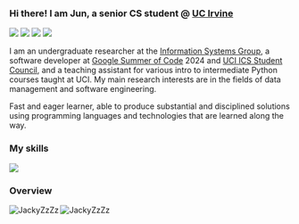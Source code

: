 

### Hi there! I am Jun, a senior CS student @ [UC Irvine](https://uci.edu/)

[![](https://img.shields.io/badge/🌐%20%20%20Homepage-red??&style=flat-square)](https://jackyxia.blog)
[![](https://img.shields.io/badge/LinkedIn-0077B5?style=flat-square&logo=linkedin)](https://www.linkedin.com/in/jun-xia/)
[![](https://img.shields.io/badge/Resume-FFAE1A?style=flat-square&logo=readdotcv)](https://jackyzzzz.github.io/data/JunXia_Resume_2024.pdf)
[![](https://img.shields.io/badge/Gmail-9933CC?style=flat-square&logo=gmail)](mailto:xiaj8@uci.edu)

I am an undergraduate researcher at the [Information Systems Group](https://isg.ics.uci.edu/), a software developer at [Google Summer of Code](https://summerofcode.withgoogle.com/) 2024 and [UCI ICS Student Council](https://studentcouncil.ics.uci.edu/), and a teaching assistant for various intro to intermediate Python courses taught at UCI. My main research interests are in the fields of data management and software engineering.

Fast and eager learner, able to produce substantial and disciplined solutions using programming languages and technologies that are learned along the way.

### My skills
  <a href="https://skillicons.dev">
    <img src="https://skillicons.dev/icons?i=python,git,kubernetes,docker,c,vim,bash,cpp,css,flask,gcp,githubactions,java,js,html,linux,r,react,sqlite,tensorflow,vercel,gitlab&perline=11" />
  </a>


### Overview

  <img align="left" src="https://github-readme-jackyzzzs-projects.vercel.app/api/top-langs/?username=JackyZzZz&layout=donut&theme=panda&langs_count=8&hide=SCSS,LESS&hide_progress=true" alt="JackyZzZz" />
  <img align="center" src="https://github-readme-jackyzzzs-projects.vercel.app/api?username=JackyZzZz&show_icons=true&locale=en&rank_icon=github&theme=panda&hide=stars" alt="JackyZzZz" />


<!--
**JackyZzZz/JackyZzZz** is a ✨ _special_ ✨ repository because its `README.md` (this file) appears on your GitHub profile.

Here are some ideas to get you started:

- 🔭 I’m currently working on ...
- 🌱 I’m currently learning ...
- 👯 I’m looking to collaborate on ...
- 🤔 I’m looking for help with ...
- 💬 Ask me about ...
- 📫 How to reach me: ...
- 😄 Pronouns: ...
- ⚡ Fun fact: ...
[![Github status](https://github-readme-stats.vercel.app/api?username=JackyZzZz)]()
[![Top Langs](https://github-readme-stats.vercel.app/api/top-langs/?username=JackyZzZz)](https://github.com/anuraghazra/github-readme-stats)
![Personal Banner](./Banner.png)

Throughout my academic journey, I have been involved in various projects, including [Texera](https://github.com/Texera/texera), a collaborative data analytics platform supporting over 4,000 users worldwide, and the development of the Global Airport App, a Python-based GUI application that parses and manages information on over 75,880 airports. I also created a [Breakout game](https://github.com/JackyZzZz/BREAKOUT-GAME) with HTML5 Canvas and JavaScript that supports real-time responsive scoring.
-->
